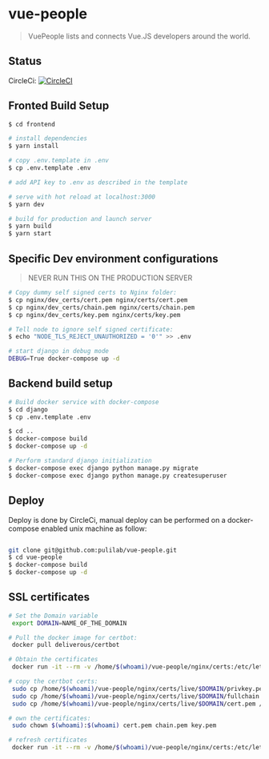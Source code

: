 # vue-people

> VuePeople lists and connects Vue.JS developers around the world.

## Status

CircleCi: [![CircleCI](https://circleci.com/gh/pulilab/vue-people/tree/master.svg?style=svg)](https://circleci.com/gh/pulilab/vue-people/tree/master)

## Fronted Build Setup

``` bash
$ cd frontend

# install dependencies
$ yarn install

# copy .env.template in .env
$ cp .env.template .env

# add API key to .env as described in the template

# serve with hot reload at localhost:3000
$ yarn dev

# build for production and launch server
$ yarn build
$ yarn start
```

## Specific Dev environment configurations
> NEVER RUN THIS ON THE PRODUCTION SERVER

```bash
# Copy dummy self signed certs to Nginx folder:
$ cp nginx/dev_certs/cert.pem nginx/certs/cert.pem
$ cp nginx/dev_certs/chain.pem nginx/certs/chain.pem
$ cp nginx/dev_certs/key.pem nginx/certs/key.pem

# Tell node to ignore self signed certificate:
$ echo "NODE_TLS_REJECT_UNAUTHORIZED = '0'" >> .env
```

```bash
# start django in debug mode
DEBUG=True docker-compose up -d
```

## Backend build setup

```bash
# Build docker service with docker-compose
$ cd django
$ cp .env.template .env

$ cd ..
$ docker-compose build
$ docker-compose up -d

# Perform standard django initialization
$ docker-compose exec django python manage.py migrate
$ docker-compose exec django python manage.py createsuperuser
```

## Deploy

Deploy is done by CircleCi, manual deploy can be performed on a docker-compose enabled unix machine as follow:

```bash

git clone git@github.com:pulilab/vue-people.git
$ cd vue-people
$ docker-compose build
$ docker-compose up -d

```

## SSL certificates

```bash
# Set the Domain variable
 export DOMAIN=NAME_OF_THE_DOMAIN

# Pull the docker image for certbot:
 docker pull deliverous/certbot

# Obtain the certificates
 docker run -it --rm -v /home/$(whoami)/vue-people/nginx/certs:/etc/letsencrypt:rw -v /home/$(whoami)/vue-people/nginx/certs-data:/data/letsencrypt:rw  deliverous/certbot  certonly --webroot --webroot-path=/data/letsencrypt -d $DOMAIN

# copy the certbot certs:
 sudo cp /home/$(whoami)/vue-people/nginx/certs/live/$DOMAIN/privkey.pem /home/$(whoami)/vue-people/nginx/certs/key.pem
 sudo cp /home/$(whoami)/vue-people/nginx/certs/live/$DOMAIN/fullchain.pem /home/$(whoami)/vue-people/nginx/certs/chain.pem
 sudo cp /home/$(whoami)/vue-people/nginx/certs/live/$DOMAIN/cert.pem /home/$(whoami)/vue-people/nginx/certs/cert.pem

# own the certificates:
 sudo chown $(whoami):$(whoami) cert.pem chain.pem key.pem

# refresh certificates
 docker run -it --rm -v /home/$(whoami)/vue-people/nginx/certs:/etc/letsencrypt:rw -v /home/$(whoami)/vue-people/nginx/certs-data:/data/letsencrypt:rw  deliverous/certbot renew --webroot --webroot-path=/data/letsencrypt -d $DOMAIN

```